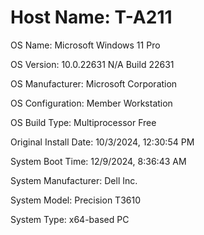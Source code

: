 # Host Name:                 T-A211

OS Name:                   Microsoft Windows 11 Pro

OS Version:                10.0.22631 N/A Build 22631

OS Manufacturer:           Microsoft Corporation

OS Configuration:          Member Workstation

OS Build Type:             Multiprocessor Free

Original Install Date:     10/3/2024, 12:30:54 PM

System Boot Time:          12/9/2024, 8:36:43 AM

System Manufacturer:       Dell Inc.

System Model:              Precision T3610

System Type:               x64-based PC

